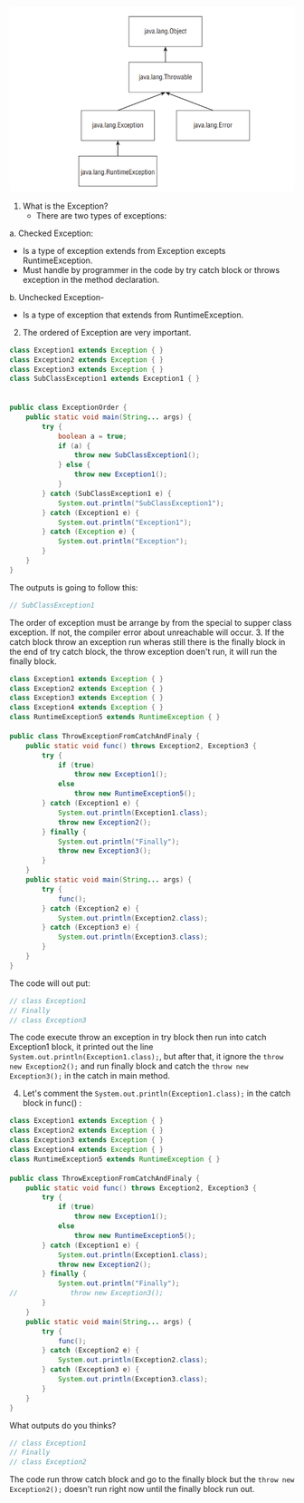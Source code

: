 ![27cf54a1b79330f93477c6fd2c95bd7e.png](../_resources/27cf54a1b79330f93477c6fd2c95bd7e.png)
1. What is the Exception? 
	- There are two types of exceptions: 

a. Checked Exception:

-	Is a type of exception extends from Exception excepts RuntimeException.
-	Must handle by programmer in the code by try catch block or throws exception in the method declaration.

b. Unchecked Exception-	

-	Is a type of exception that extends from RuntimeException.

2. The ordered of Exception are very important.
```java
class Exception1 extends Exception { }
class Exception2 extends Exception { }
class Exception3 extends Exception { }
class SubClassException1 extends Exception1 { }


public class ExceptionOrder {
    public static void main(String... args) {
        try {
            boolean a = true;
            if (a) {
                throw new SubClassException1();
            } else {
                throw new Exception1();
            }
        } catch (SubClassException1 e) {
            System.out.println("SubClassException1");
        } catch (Exception1 e) {
            System.out.println("Exception1");
        } catch (Exception e) {
            System.out.println("Exception");
        } 
    }
}
```
The outputs is going to follow this:
```java
// SubClassException1
```
The order of exception must be arrange by from the special to supper class exception. If not, the compiler error about unreachable will occur.
3. If the catch block throw an exception run wheras still there is the finally block in the end of try catch block, the throw exception doen't run, it will run the finally block.
```java
class Exception1 extends Exception { }
class Exception2 extends Exception { }
class Exception3 extends Exception { }
class Exception4 extends Exception { }
class RuntimeException5 extends RuntimeException { }

public class ThrowExceptionFromCatchAndFinaly {
    public static void func() throws Exception2, Exception3 {
        try {
            if (true)
                throw new Exception1();
            else 
                throw new RuntimeException5();
        } catch (Exception1 e) {
            System.out.println(Exception1.class);
            throw new Exception2();
        } finally {
            System.out.println("Finally");
            throw new Exception3();
        }
    }
    public static void main(String... args) {
        try {
            func();
        } catch (Exception2 e) {
            System.out.println(Exception2.class);
        } catch (Exception3 e) {
            System.out.println(Exception3.class);
        } 
    }
}
```
The code will out put:
```java
// class Exception1
// Finally
// class Exception3
```
The code execute throw an exception in try block then run into catch Exception1 block, it printed out the line `System.out.println(Exception1.class);`, but after that, it ignore the `throw new Exception2();` and run finally block and catch the `throw new Exception3();` in the catch in main method.

4. Let's comment the `System.out.println(Exception1.class);` in the catch block in func() :
```java
class Exception1 extends Exception { }
class Exception2 extends Exception { }
class Exception3 extends Exception { }
class Exception4 extends Exception { }
class RuntimeException5 extends RuntimeException { }

public class ThrowExceptionFromCatchAndFinaly {
    public static void func() throws Exception2, Exception3 {
        try {
            if (true)
                throw new Exception1();
            else 
                throw new RuntimeException5();
        } catch (Exception1 e) {
            System.out.println(Exception1.class);
            throw new Exception2();
        } finally {
            System.out.println("Finally");
//             throw new Exception3();
        }
    }
    public static void main(String... args) {
        try {
            func();
        } catch (Exception2 e) {
            System.out.println(Exception2.class);
        } catch (Exception3 e) {
            System.out.println(Exception3.class);
        } 
    }
}
```
What outputs do you thinks?
```java
// class Exception1
// Finally
// class Exception2
```
The code run throw catch block and go to the finally block but the `throw new Exception2();` doesn't run right now until the finally block run out.
